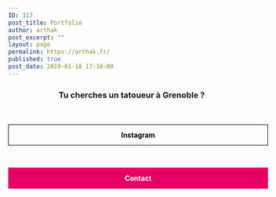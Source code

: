 ```yaml
---
ID: 317
post_title: Portfolio
author: arthak
post_excerpt: ""
layout: page
permalink: https://arthak.fr/
published: true
post_date: 2019-01-18 17:10:00
---
```

<!-- wp:group -->
<div class="wp-block-group"><div class="wp-block-group__inner-container"><!-- wp:html /-->

<!-- wp:paragraph -->
<p></p>
<!-- /wp:paragraph --></div></div>
<!-- /wp:group -->

<!-- wp:html -->
<div class="row">
<div class="col-12">
<h3 style="line-height: 1.5em;"><center><b>Tu cherches un tatoueur à Grenoble ?</b></p>
</div>
<div class="col-sm-6">
<style data-emotion-css="1tgpsiod">.css-1tgpsiod{display:inline-block;border-style:solid;border-width:1px;text-align:center;text-shadow:none;-webkit-transition:color 0.2s linear,background 0.2s linear,border-color 0.2s linear, text-shadow 0.2s linear;transition:color 0.2s linear,background 0.2s linear,border-color 0.2s linear, text-shadow 0.2s linear;-webkit-text-decoration:none;text-decoration:none !important;width:100%;font-weight:bold;padding:12px;background:transparent;}.css-1tgpsiod,.css-1tgpsiod:focus,.css-1tgpsiod:active{border-color:rgb(0,0,0);color:rgb(0,0,0);}.css-1tgpsiod:hover{background-color:rgb(0,0,0);color:rgba(255,255,255,1);}</style>
<p> </p>
<p><a class="lp-button-react w-f43c6fc8-825a-d518-6fbb-2d41d1b5c9eb lp-button-react--full is-bold lp-button-react--small lp-button-react--line font-scale-8 line-height-scale-3 css-1tgpsiod" contenteditable="false" href="https://instagram.com/arthak" target="_top" rel="noopener noreferrer" data-widget-link="true" data-link-type="external">Instagram</a></style>
</div>
<div class="col-sm-6">
<style data-emotion-css="1tgpsio">.css-1tgpsio{display:inline-block;border-style:solid;border-width:1px;text-align:center;text-shadow:none;-webkit-transition:color 0.2s linear,background 0.2s linear,border-color 0.2s linear, text-shadow 0.2s linear;transition:color 0.2s linear,background 0.2s linear,border-color 0.2s linear, text-shadow 0.2s linear;-webkit-text-decoration:none;text-decoration:none !important;width:100%;font-weight:bold;padding:12px;background:transparent;}.css-1tgpsio,.css-1tgpsio:focus,.css-1tgpsio:active{border-color:rgb(231, 0, 99);color:rgb(255,255,255);background-color:rgb(231, 0, 99);}.css-1tgpsio:hover{background-color:rgb(255,255,255);color:rgba(231, 0, 99,1);}</style>
<p> </p>
<p><a class="lp-button-react w-f43c6fc8-825a-d518-6fbb-2d41d1b5c9eb lp-button-react--full is-bold lp-button-react--small lp-button-react--line font-scale-8 line-height-scale-3 css-1tgpsio" contenteditable="false" href="/contact" target="_top" rel="noopener noreferrer" data-widget-link="true" data-link-type="external">Contact</a></style>
</div>
</div>
<!-- /wp:html -->